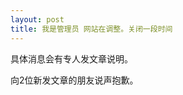```yaml
---
layout: post
title: 我是管理员 网站在调整。关闭一段时间
---
```


<p>具体消息会有专人发文章说明。</p>
<p>向2位新发文章的朋友说声抱歉。</p>
<p></p>
